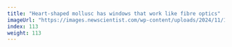 ```yaml
---
title: "Heart-shaped mollusc has windows that work like fibre optics"
imageUrl: "https://images.newscientist.com/wp-content/uploads/2024/11/19132912/SEI_230039841.jpg?width=788"
index: 113
weight: 113
---
```

